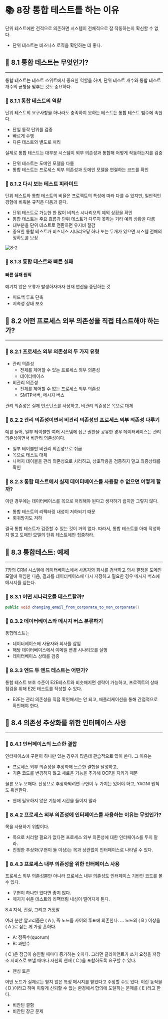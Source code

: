 # 📚 8장 통합 테스트를 하는 이유

단위 테스트에만 전적으로 의존하면 시스템이 전체적으로 잘 작동하는지 확신할 수 없다.

- 단위 테스트는 비즈니스 로직을 확인하는 데 좋다.

## 📖 8.1 통합 테스트는 무엇인가?

___

통합 테스트는 테스트 스위트에서 중요한 역할을 하며, 단위 테스트 개수와 통합 테스트 개수의 균형을 맞추는 것도 중요하다.

### 🔖 8.1.1 통합 테스트의 역할

단위 테스트의 요구사항을 하나라도 충족하지 못하는 테스트는 통합 테스트 범주에 속한다.

- 단일 동작 단위를 검증
- 빠르게 수행
- 다른 테스트와 별도로 처리

실제로 통합 테스트는 대부분 시스템이 외부 의존성과 통합해 어떻게 작동하는지를 검증

- 단위 테스트는 도메인 모델을 다룸
- 통합 테스트는 프로세스 외부 의존성과 도메인 모델을 연결하는 코드를 확인

### 🔖 8.1.2 다시 보는 테스트 피라미드

단위 테스트와 통합 테스트의 비율은 프로젝트의 특성에 따라 다를 수 있지만, 일반적인 경험에 비춰본 규칙은 다음과 같다.

- 단위 테스트로 가능한 한 많이 비즤스 시나리오의 예외 상황을 확인
- 통합 테스트는 주요 흐름과 단위 테스트가 다루지 못하는 기타 예외 상황을 다룸
- 대부분을 단위 테스트로 전환하면 유지비 절감
- 중요한 통합 테스트가 비즈니스 시나리오당 하나 또는 두개가 있으면 시스템 전체의 정확도를 보장

![8-2](./img/8-2.png)

### 🔖 8.1.3 통합 테스트와 빠른 실패

#### 빠른 실패 원칙

예기치 않은 오류가 발생하자마자 현재 연산을 중단하는 것

- 피드백 루프 단축
- 지속성 상태 보호

## 📖 8.2 어떤 프로세스 외부 의존성을 직접 테스트해야 하는가?

___

### 🔖 8.2.1 프로세스 외부 의존성의 두 가지 유형

- 관리 의존성
  - 전체를 제어할 수 있는 프로세스 외부 의존성
  - 데이터베이스
- 비관리 의존성
  - 전체를 제어할 수 없는 프로세스 외부 의존성
  - SMTP서버, 메시지 버스

관리 의존성은 실제 인스턴스를 사용하고, 비관리 의존성은 목으로 대체

### 🔖 8.2.2 관리 의존성이면서 비관리 의존성인 프로세스 외부 의존성 다루기

예를 들어, 일부 테이블만 여러 시스템에 접근 권한을 공유한 경우 데이터베이스는 관리 의존성이면서 비관리 의존성이다.

- 일부 테이블만 비관리 의존성으로 취급
- 목으로 테스트 대체
- 나머지 테이블을 관리 의존성으로 처리하고, 상호작용을 검증하지 말고 최종상태를 확인

### 🔖 8.2.3 통합 테스트에서 실제 데이터베이스를 사용할 수 없으면 어떻게 할까?

이런 경우에는 데이터베이스를 목으로 처리해야 된다고 생각하기 쉽지만 그렇지 않다.

- 통합 테스트의 리팩터링 내성이 저하되기 때문
- 회귀방지도 저하

결국 통합 테스트가 검증할 수 있는 것이 거의 없다. 따라서, 통합 테스트를 아예 작성하지 말고 도메인 모델의 단위 테스트에만 집중하라.

## 📖 8.3 통합테스트: 예제

___

7장의 CRM 시스템에 데이터베이스에서 사용자와 회사를 검색하고 의사 결정을 도메인 모델에 위임한 다음, 결과를 데이터베이스에 다시 저장하고 필요한 경우 메시지 버스에 메시지를 싣는다.

### 🔖 8.3.1 어떤 시나리오를 테스트할까?

```java
public void changing_email_from_corporate_to_non_corporate()
```

### 🔖 8.3.2 데이터베이스와 메시지 버스 분류하기

통합테스트는

- 데이터베이스에 사용자와 회사를 삽입
- 해당 데이터베이스에서 이메일 변경 시나리오를 실행
- 데이터베이스 상태를 검증

### 🔖 8.3.3 엔드 투 엔드 테스트는 어떤가?

통합 테스트 보호 수준이 E2E테스트와 비슷해지면 생략이 가능하고, 프로젝트의 상태 점검을 위해 E2E 테스트를 작성할 수 있다.

- E2E는 관리 의존성을 직접 확인해서는 안 되고, 애플리케이션을 통해 간접적으로 확인해야 한다.

## 📖 8.4 의존성 추상화를 위한 인터페이스 사용

___

### 🔖 8.4.1 인터페이스의 느슨한 결합

인터페이스에 구현이 하나만 있는 경우가 많은데 관습적으로 많이 쓴다. 그 이유는

- 프로세스 외부 의존성을 추상화해 느슨한 결합을 달성하고,
- 기존 코드를 변경하지 않고 새로운 기능을 추가해 OCP을 지키기 때문

물론 모두 오해다. 진정으로 추상화되려면 구현이 두 가지는 있어야 하고, YAGNI 원칙도 위반한다.

- 현재 필요하지 않은 기능에 시간을 들이지 말라

### 🔖 8.4.2 프로세스 외부 의존성에 인터페이스를 사용하는 이유는 무엇인가?

목을 사용하기 위함이다.

- 목으로 처리할 필요가 없다면 프로세스 외부 의존성에 대한 인터페이스를 두지 말라.
- 진정한 추상화(구현이 둘 이상)는 목과 상관없이 인터페이스로 나타낼 수 있다.

### 🔖 8.4.3 프로세스 내부 의존성을 위한 인터페이스 사용

프로세스 외부 의존성뿐만 아니라 프로세스 내부 의존성도 인터페이스 기반인 코드를 볼 수 있다.

- 구현이 하나만 있다면 좋지 않다.
- 깨지기 쉬운 테스트와 리팩터링 내성이 떨어지게 된다.


8.4 지식, 진실, 그리고 거짓말

여러 분산 알고리즘은 ( A ), 즉 노드들 사이의 투표에 의존한다. … 노드의 ( B ) 이상을 ( A )로 삼는 게 가장 흔하다.

- A: 정족수(quorum)
- B: 과반수

( C )은 잠금이 승인될 때마다 증가하는 숫자다. 그러면 클라이언트가 쓰기 요청을 저장소 서비스로 보낼 때마다 자신의 현재 ( C )을 포함하도록 요구할 수 있다.

- 펜싱 토큰

어떤 노드가 실제로는 받지 않은 특정 메시지를 받았다고 주장할 수도 있다. 이런 동작을 ( D )이라고 하며 이렇게 신뢰할 수 없는 환경에서 합의에 도달하는 문제를 ( E )라고 한다.

- 비잔틴 결함
- 비잔틴 장군 문제
